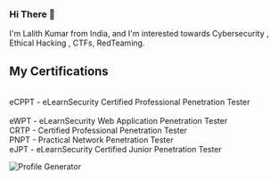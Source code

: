 ### Hi There 👋


I'm  Lalith Kumar from India, and I'm interested towards Cybersecurity , Ethical Hacking , CTFs, RedTeaming. 

## My Certifications
</br>
eCPPT - eLearnSecurity Certified Professional Penetration Tester </br>
</br>
eWPT - eLearnSecurity Web Application Penetration Tester
</br>
CRTP - Certified Professional Penetration Tester
</br>
PNPT - Practical Network Penetration Tester
</br>
eJPT - eLearnSecurity Certified Junior Penetration Tester

![Profile Generator](https://arturssmirnovs.github.io/github-profile-readme-generator/images/banner.png)
